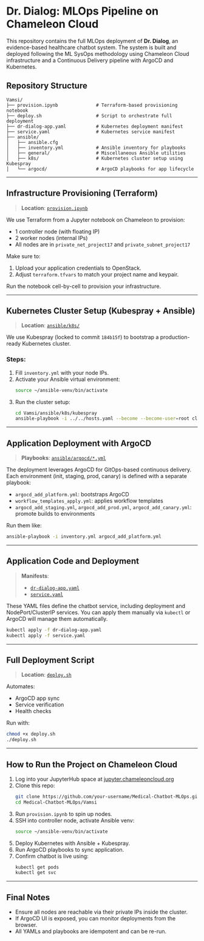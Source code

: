
# Dr. Dialog: MLOps Pipeline on Chameleon Cloud

This repository contains the full MLOps deployment of **Dr. Dialog**, an evidence-based healthcare chatbot system. The system is built and deployed following the ML SysOps methodology using Chameleon Cloud infrastructure and a Continuous Delivery pipeline with ArgoCD and Kubernetes.

## Repository Structure

```
Vamsi/
├── provision.ipynb              # Terraform-based provisioning notebook
├── deploy.sh                    # Script to orchestrate full deployment
├── dr-dialog-app.yaml           # Kubernetes deployment manifest
├── service.yaml                 # Kubernetes service manifest
├── ansible/
│   ├── ansible.cfg
│   ├── inventory.yml            # Ansible inventory for playbooks
│   ├── general/                 # Miscellaneous Ansible utilities
│   ├── k8s/                     # Kubernetes cluster setup using Kubespray
│   └── argocd/                  # ArgoCD playbooks for app lifecycle
```

---

## Infrastructure Provisioning (Terraform)

> **Location**: [`provision.ipynb`](./Vamsi/provision.ipynb)

We use Terraform from a Jupyter notebook on Chameleon to provision:
- 1 controller node (with floating IP)
- 2 worker nodes (internal IPs)
- All nodes are in `private_net_project17` and `private_subnet_project17`

Make sure to:
1. Upload your application credentials to OpenStack.
2. Adjust `terraform.tfvars` to match your project name and keypair.

Run the notebook cell-by-cell to provision your infrastructure.

---

## Kubernetes Cluster Setup (Kubespray + Ansible)

> **Location**: [`ansible/k8s/`](./Vamsi/ansible/k8s/)

We use Kubespray (locked to commit `184b15f`) to bootstrap a production-ready Kubernetes cluster.

### Steps:
1. Fill `inventory.yml` with your node IPs.
2. Activate your Ansible virtual environment:
   ```bash
   source ~/ansible-venv/bin/activate
   ```
3. Run the cluster setup:
   ```bash
   cd Vamsi/ansible/k8s/kubespray
   ansible-playbook -i ../../hosts.yaml --become --become-user=root cluster.yml
   ```

---

## Application Deployment with ArgoCD

> **Playbooks**: [`ansible/argocd/*.yml`](./Vamsi/ansible/argocd/)

The deployment leverages ArgoCD for GitOps-based continuous delivery. Each environment (init, staging, prod, canary) is defined with a separate playbook:

- `argocd_add_platform.yml`: bootstraps ArgoCD
- `workflow_templates_apply.yml`: applies workflow templates
- `argocd_add_staging.yml`, `argocd_add_prod.yml`, `argocd_add_canary.yml`: promote builds to environments

Run them like:
```bash
ansible-playbook -i inventory.yml argocd_add_platform.yml
```

---

## Application Code and Deployment

> **Manifests**:
> - [`dr-dialog-app.yaml`](./Vamsi/dr-dialog-app.yaml)
> - [`service.yaml`](./Vamsi/service.yaml)

These YAML files define the chatbot service, including deployment and NodePort/ClusterIP services. You can apply them manually via `kubectl` or ArgoCD will manage them automatically.

```bash
kubectl apply -f dr-dialog-app.yaml
kubectl apply -f service.yaml
```

---

## Full Deployment Script

> **Location**: [`deploy.sh`](./Vamsi/deploy.sh)

Automates:
- ArgoCD app sync
- Service verification
- Health checks

Run with:
```bash
chmod +x deploy.sh
./deploy.sh
```

---

## How to Run the Project on Chameleon Cloud

1. Log into your JupyterHub space at [jupyter.chameleoncloud.org](https://jupyter.chameleoncloud.org)
2. Clone this repo:
   ```bash
   git clone https://github.com/your-username/Medical-Chatbot-MLOps.git
   cd Medical-Chatbot-MLOps/Vamsi
   ```
3. Run `provision.ipynb` to spin up nodes.
4. SSH into controller node, activate Ansible venv:
   ```bash
   source ~/ansible-venv/bin/activate
   ```
5. Deploy Kubernetes with Ansible + Kubespray.
6. Run ArgoCD playbooks to sync application.
7. Confirm chatbot is live using:
   ```bash
   kubectl get pods
   kubectl get svc
   ```

---

## Final Notes

- Ensure all nodes are reachable via their private IPs inside the cluster.
- If ArgoCD UI is exposed, you can monitor deployments from the browser.
- All YAMLs and playbooks are idempotent and can be re-run.

